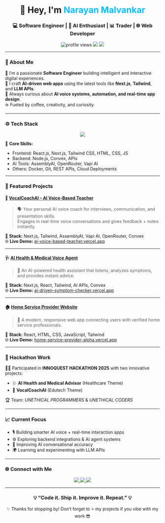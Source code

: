    
<h1 align="center">👋 Hey, I'm <span style="color:#00BFFF;">Narayan Malvankar</span></h1>
<h3 align="center">💻 Software Engineer | 🧠 AI Enthusiast | 📊 Trader | 🌐 Web Developer</h3>

<p align="center">
  <img src="https://komarev.com/ghpvc/?username=narayanmalvankar&label=Profile+Views&color=blueviolet&style=flat-square" alt="profile views" />
  <img src="https://img.shields.io/badge/Focus-AI%20&%20Web%20Dev-blue?style=flat-square" />
  <img src="https://img.shields.io/badge/Open%20to-Collaboration-brightgreen?style=flat-square" />
</p>

---

### 🧠 About Me  

💫 I’m a passionate **Software Engineer** building intelligent and interactive digital experiences.  
🚀 I craft **AI-driven web apps** using the latest tools like **Next.js**, **Tailwind**, and **LLM APIs**.  
🧩 Always curious about **AI voice systems, automation, and real-time app design**.  
☕ Fueled by coffee, creativity, and curiosity.  

---

### ⚙️ Tech Stack  

<p align="center">
  <img src="https://skillicons.dev/icons?i=html,css,js,react,nextjs,tailwind,python,java,c,nodejs,docker,git,vercel&theme=dark" />
</p>

🧰 **Core Skills:**  
- Frontend: React.js, Next.js, Tailwind CSS, HTML, CSS, JS  
- Backend: Node.js, Convex, APIs  
- AI Tools: AssemblyAI, OpenRouter, Vapi AI  
- Others: Docker, Git, REST APIs, Cloud Deployments  

---

### 🚀 Featured Projects  

#### 🎤 [VocalCoachAI – AI Voice-Based Teacher](https://ai-voice-based-teacher.vercel.app/)  
> 🗣️ Your personal AI voice coach for interviews, communication, and presentation skills.  
> Engages in real-time voice conversations and gives feedback + notes instantly.  

🧩 **Stack:** Next.js, Tailwind, AssemblyAI, Vapi AI, OpenRouter, Convex  
🌐 **Live Demo:** [ai-voice-based-teacher.vercel.app](https://ai-voice-based-teacher.vercel.app/)

---

#### 🩺 [AI Health & Medical Voice Agent](https://ai-driven-symptom-checker.vercel.app/)  
> 💬 An AI-powered health assistant that listens, analyzes symptoms, and provides instant advice.  

🧩 **Stack:** Next.js, React, Tailwind, AI APIs, Convex  
🌐 **Live Demo:** [ai-driven-symptom-checker.vercel.app](https://ai-driven-symptom-checker.vercel.app/)

---

#### 🏠 [Home Service Provider Website](https://home-service-provider-alpha.vercel.app/)  
> 🧹 A modern, responsive web app connecting users with verified home service professionals.  

🧩 **Stack:** React, HTML, CSS, JavaScript, Tailwind  
🌐 **Live Demo:** [home-service-provider-alpha.vercel.app](https://home-service-provider-alpha.vercel.app/)

---

### 🌟 Hackathon Work  

🧑‍💻 Participated in **INNOQUEST HACKATHON 2025** with two innovative projects:  
- 🩺 **AI Health and Medical Advisor** (Healthcare Theme)  
- 🎤 **VocalCoachAI** (Edutech Theme)  

🏆 Team: *UNETHICAL PROGRAMMERS* & *UNETHICAL CODERS*  

---

### 📈 Current Focus  

- 🎙️ Building smarter AI voice + real-time interaction apps  
- ⚙️ Exploring backend integrations & AI agent systems  
- 💬 Improving AI conversational accuracy  
- 🌍 Learning and experimenting with LLM APIs  

---

### 🌐 Connect with Me  

<p align="center">
  <a href="https://www.linkedin.com/in/narayan-malvankar-478b8830a/" target="_blank">
    <img src="https://img.shields.io/badge/LinkedIn-0077B5?style=for-the-badge&logo=linkedin&logoColor=white" />
  </a>
  <a href="mailto:narayanmalvankar123@gmail.com">
    <img src="https://img.shields.io/badge/Email-D14836?style=for-the-badge&logo=gmail&logoColor=white" />
  </a>
  <a href="https://github.com/narayan4256k">
    <img src="https://img.shields.io/badge/GitHub-181717?style=for-the-badge&logo=github&logoColor=white" />
  </a>
</p>

---


<h3 align="center">💡 “Code it. Ship it. Improve it. Repeat.” 💡</h3>
<p align="center">✨ Thanks for stopping by! Don’t forget to ⭐ my projects if you vibe with my work 😎</p>

